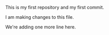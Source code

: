 This is my first repository and my first commit.

I am making changes to this file.

We're adding one more line here.
